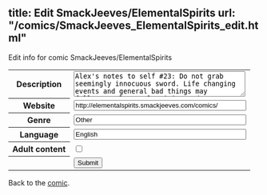 title: Edit SmackJeeves/ElementalSpirits
url: "/comics/SmackJeeves_ElementalSpirits_edit.html"
---
Edit info for comic SmackJeeves/ElementalSpirits

<form name="comic" action="http://gaepostmail.appspot.com/comic/" method="post">
<table class="comicinfo">
<tr>
<th>Description</th><td><textarea name="description" cols="40" rows="3">Alex's notes to self #23: Do not grab seemingly innocuous sword. Life changing events and general bad things may follow... Elemental Spirits updates every Monday.</textarea></td>
</tr>
<tr>
<th>Website</th><td><input type="text" name="url" value="http://elementalspirits.smackjeeves.com/comics/" size="40"/></td>
</tr>
<tr>
<th>Genre</th><td><input type="text" name="genre" value="Other" size="40"/></td>
</tr>
<tr>
<th>Language</th><td><input type="text" name="language" value="English" size="40"/></td>
</tr>
<tr>
<th>Adult content</th><td><input type="checkbox" name="adult" value="adult" /></td>
</tr>
<tr>
<th></th><td>
<input type="hidden" name="comic" value="SmackJeeves_ElementalSpirits" />
<input type="submit" name="submit" value="Submit" />
</td>
</tr>
</table>
</form>

Back to the [comic](SmackJeeves_ElementalSpirits.html).
